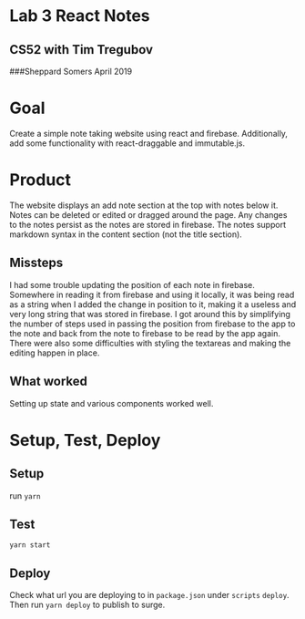 # Lab 3 React Notes 
## CS52 with Tim Tregubov
###Sheppard Somers
April 2019

# Goal
Create a simple note taking website using react and firebase. Additionally, add some functionality with react-draggable and immutable.js. 

# Product
The website displays an add note section at the top with notes below it. Notes can be deleted or edited or dragged around the page. Any changes to the notes persist as the notes are stored in firebase. The notes support markdown syntax in the content section (not the title section). 

## Missteps
I had some trouble updating the position of each note in firebase. Somewhere in reading it from firebase and using it locally, it was being read as a string when I added the change in position to it, making it a useless and very long string that was stored in firebase. I got around this by simplifying the number of steps used in passing the position from firebase to the app to the note and back from the note to firebase to be read by the app again. 
There were also some difficulties with styling the textareas and making the editing happen in place. 

## What worked
Setting up state and various components worked well.

# Setup, Test, Deploy
## Setup 
run ```yarn```
## Test 
```yarn start```
## Deploy 
Check what url you are deploying to in ```package.json``` under ```scripts``` ```deploy```. Then run 
```yarn deploy``` 
to publish to surge. 

